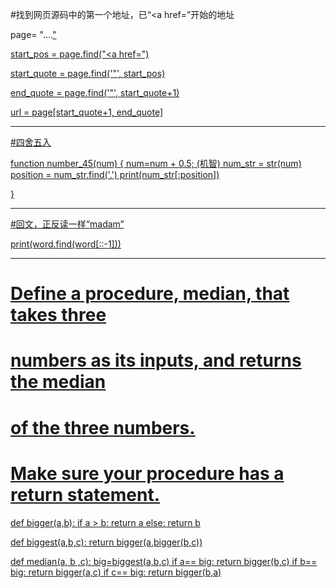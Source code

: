 #找到网页源码中的第一个地址，已“<a href=”开始的地址

page= "....<a href="https.....">"

start_pos = page.find("<a href=")

start_quote = page.find('"', start_pos)

end_quote = page.find('"', start_quote+1)

url = page[start_quote+1, end_quote]


**********************************************************
#四舍五入

  function number_45(num)
  {
      num=num + 0.5;  (机智)
      num_str = str(num)
      position = num_str.find('.')
      print(num_str[:position])
  
  }
  
  **********************************************************
  #回文，正反读一样“madam”
  
  print(word.find(word[::-1]))
  
  ************************************************************
  # Define a procedure, median, that takes three
# numbers as its inputs, and returns the median
# of the three numbers.

# Make sure your procedure has a return statement.

def bigger(a,b):
    if a > b:
        return a
    else:
        return b

def biggest(a,b,c):
    return bigger(a,bigger(b,c))

def median(a, b ,c):
    big=biggest(a,b,c)
    if a== big:
      return bigger(b,c)
    if b== big:
      return bigger(a,c)
    if c== big:
      return bigger(b,a)
